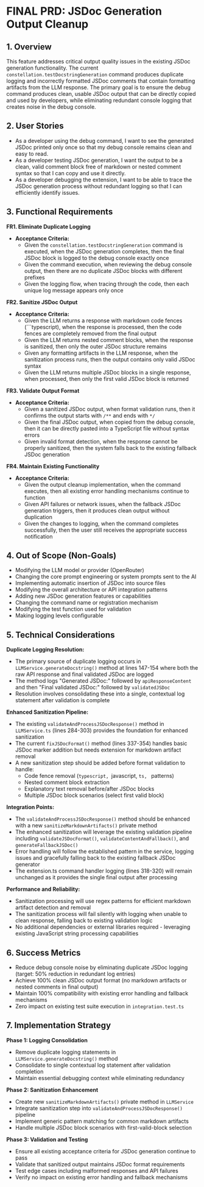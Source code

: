 # FINAL PRD: JSDoc Generation Output Cleanup

## 1. Overview

This feature addresses critical output quality issues in the existing JSDoc generation functionality. The current `constellation.testDocstringGeneration` command produces duplicate logging and incorrectly formatted JSDoc comments that contain formatting artifacts from the LLM response. The primary goal is to ensure the debug command produces clean, usable JSDoc output that can be directly copied and used by developers, while eliminating redundant console logging that creates noise in the debug console.

## 2. User Stories

- As a developer using the debug command, I want to see the generated JSDoc printed only once so that my debug console remains clean and easy to read.
- As a developer testing JSDoc generation, I want the output to be a clean, valid comment block free of markdown or nested comment syntax so that I can copy and use it directly.
- As a developer debugging the extension, I want to be able to trace the JSDoc generation process without redundant logging so that I can efficiently identify issues.

## 3. Functional Requirements

**FR1. Eliminate Duplicate Logging**
- **Acceptance Criteria:**
  - Given the `constellation.testDocstringGeneration` command is executed, when the JSDoc generation completes, then the final JSDoc block is logged to the debug console exactly once
  - Given the command execution, when reviewing the debug console output, then there are no duplicate JSDoc blocks with different prefixes
  - Given the logging flow, when tracing through the code, then each unique log message appears only once

**FR2. Sanitize JSDoc Output**
- **Acceptance Criteria:**
  - Given the LLM returns a response with markdown code fences (```typescript), when the response is processed, then the code fences are completely removed from the final output
  - Given the LLM returns nested comment blocks, when the response is sanitized, then only the outer JSDoc structure remains
  - Given any formatting artifacts in the LLM response, when the sanitization process runs, then the output contains only valid JSDoc syntax
  - Given the LLM returns multiple JSDoc blocks in a single response, when processed, then only the first valid JSDoc block is returned

**FR3. Validate Output Format**
- **Acceptance Criteria:**
  - Given a sanitized JSDoc output, when format validation runs, then it confirms the output starts with `/**` and ends with `*/`
  - Given the final JSDoc output, when copied from the debug console, then it can be directly pasted into a TypeScript file without syntax errors
  - Given invalid format detection, when the response cannot be properly sanitized, then the system falls back to the existing fallback JSDoc generation

**FR4. Maintain Existing Functionality**
- **Acceptance Criteria:**
  - Given the output cleanup implementation, when the command executes, then all existing error handling mechanisms continue to function
  - Given API failures or network issues, when the fallback JSDoc generation triggers, then it produces clean output without duplication
  - Given the changes to logging, when the command completes successfully, then the user still receives the appropriate success notification

## 4. Out of Scope (Non-Goals)

- Modifying the LLM model or provider (OpenRouter)
- Changing the core prompt engineering or system prompts sent to the AI
- Implementing automatic insertion of JSDoc into source files
- Modifying the overall architecture or API integration patterns
- Adding new JSDoc generation features or capabilities
- Changing the command name or registration mechanism
- Modifying the test function used for validation
- Making logging levels configurable

## 5. Technical Considerations

**Duplicate Logging Resolution:**
- The primary source of duplicate logging occurs in `LLMService.generateDocstring()` method at lines 147-154 where both the raw API response and final validated JSDoc are logged
- The method logs "Generated JSDoc:" followed by `apiResponseContent` and then "Final validated JSDoc:" followed by `validatedJSDoc`
- Resolution involves consolidating these into a single, contextual log statement after validation is complete

**Enhanced Sanitization Pipeline:**
- The existing `validateAndProcessJSDocResponse()` method in `LLMService.ts` (lines 284-303) provides the foundation for enhanced sanitization
- The current `fixJSDocFormat()` method (lines 337-354) handles basic JSDoc marker addition but needs extension for markdown artifact removal
- A new sanitization step should be added before format validation to handle:
  - Code fence removal (```typescript, ```javascript, ```ts, ``` patterns)
  - Nested comment block extraction
  - Explanatory text removal before/after JSDoc blocks
  - Multiple JSDoc block scenarios (select first valid block)

**Integration Points:**
- The `validateAndProcessJSDocResponse()` method should be enhanced with a new `sanitizeMarkdownArtifacts()` private method
- The enhanced sanitization will leverage the existing validation pipeline including `validateJSDocFormat()`, `validateContentAndFallback()`, and `generateFallbackJSDoc()`
- Error handling will follow the established pattern in the service, logging issues and gracefully falling back to the existing fallback JSDoc generator
- The extension.ts command handler logging (lines 318-320) will remain unchanged as it provides the single final output after processing

**Performance and Reliability:**
- Sanitization processing will use regex patterns for efficient markdown artifact detection and removal
- The sanitization process will fail silently with logging when unable to clean response, falling back to existing validation logic
- No additional dependencies or external libraries required - leveraging existing JavaScript string processing capabilities

## 6. Success Metrics

- Reduce debug console noise by eliminating duplicate JSDoc logging (target: 50% reduction in redundant log entries)
- Achieve 100% clean JSDoc output format (no markdown artifacts or nested comments in final output)  
- Maintain 100% compatibility with existing error handling and fallback mechanisms
- Zero impact on existing test suite execution in `integration.test.ts`

## 7. Implementation Strategy

**Phase 1: Logging Consolidation**
- Remove duplicate logging statements in `LLMService.generateDocstring()` method
- Consolidate to single contextual log statement after validation completion
- Maintain essential debugging context while eliminating redundancy

**Phase 2: Sanitization Enhancement** 
- Create new `sanitizeMarkdownArtifacts()` private method in `LLMService`
- Integrate sanitization step into `validateAndProcessJSDocResponse()` pipeline
- Implement generic pattern matching for common markdown artifacts
- Handle multiple JSDoc block scenarios with first-valid-block selection

**Phase 3: Validation and Testing**
- Ensure all existing acceptance criteria for JSDoc generation continue to pass
- Validate that sanitized output maintains JSDoc format requirements
- Test edge cases including malformed responses and API failures
- Verify no impact on existing error handling and fallback mechanisms
